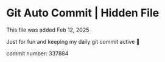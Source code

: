 # Git Auto Commit | Hidden File

This file was added Feb 12, 2025

Just for fun and keeping my daily git commit active 🤪

commit number: 337884
